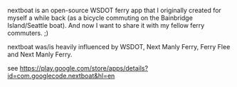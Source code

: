 nextboat is an open-source WSDOT ferry app that I originally created for myself a while back (as a bicycle commuting on the Bainbridge Island/Seattle boat). And now I want to share it with my fellow ferry commuters. ;)

nextboat was/is heavily influenced by WSDOT, Next Manly Ferry, Ferry Flee and Next Manly Ferry.

see https://play.google.com/store/apps/details?id=com.googlecode.nextboat&hl=en
